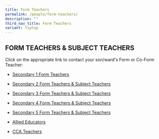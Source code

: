 ```yaml
---
title: Form Teachers
permalink: /people/form-teachers/
description: ""
third_nav_title: Form Teachers
variant: tiptap
---
```

<h2>FORM TEACHERS &amp; SUBJECT TEACHERS</h2><p>Click on the appropriate link to contact your son/ward's Form or Co-Form Teacher:</p><ul><li><p><a href="/people/form-teachers/secondary1/" rel="noopener noreferrer nofollow" target="_blank">Secondary 1 Form Teachers</a></p></li><li><p><a href="/people/form-and-subject-teachers/secondary2/" rel="noopener noreferrer nofollow" target="_blank">Secondary 2 Form Teachers &amp; Subject Teachers</a></p></li><li><p><a href="/people/form-and-subject-teachers/secondary3/" rel="noopener noreferrer nofollow" target="_blank">Secondary 3 Form Teachers&nbsp;&amp; Subject Teachers</a></p></li><li><p><a href="/people/form-and-subject-teachers/secondary4/" rel="noopener noreferrer nofollow" target="_blank">Secondary 4 Form Teachers&nbsp;&amp; Subject Teachers</a></p></li><li><p><a href="/people/form-and-subject-teachers/secondary5/" rel="noopener noreferrer nofollow" target="_blank">Secondary 5 Form Teachers&nbsp;&amp; Subject Teachers</a></p></li><li><p><a href="/people/form-and-subject-teachers/allied-educators/" rel="noopener noreferrer nofollow" target="_blank">Allied Educators</a></p></li><li><p><a href="/people/form-and-subject-teachers/cca-teachers/" rel="noopener noreferrer nofollow" target="_blank">CCA Teachers</a></p></li></ul><p></p>
